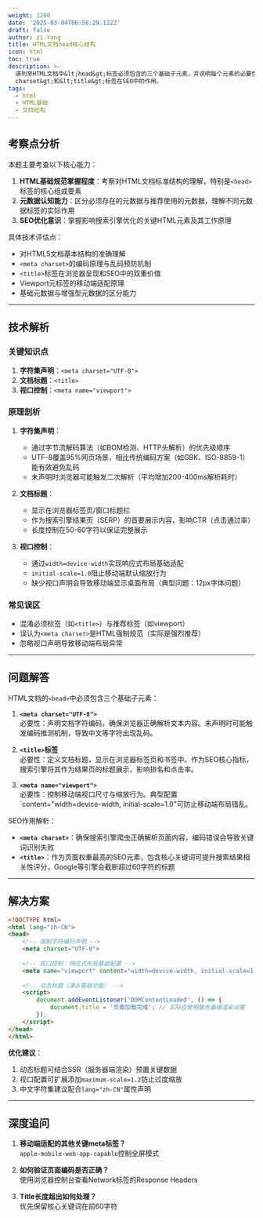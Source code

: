 ```yaml
---
weight: 1200
date: '2025-03-04T06:58:29.122Z'
draft: false
author: zi.Yang
title: HTML文档head核心结构
icon: html
toc: true
description: >-
  请列举HTML文档中&lt;head&gt;标签必须包含的三个基础子元素，并说明每个元素的必要性。同时解释&lt;meta
  charset&gt;和&lt;title&gt;标签在SEO中的作用。
tags:
  - html
  - HTML基础
  - 文档结构
---
```


## 考察点分析

本题主要考查以下核心能力：

1. **HTML基础规范掌握程度**：考察对HTML文档标准结构的理解，特别是`<head>`标签的核心组成要素
2. **元数据认知能力**：区分必须存在的元数据与推荐使用的元数据，理解不同元数据标签的实际作用
3. **SEO优化意识**：掌握影响搜索引擎优化的关键HTML元素及其工作原理

具体技术评估点：

- 对HTML5文档基本结构的准确理解
- `<meta charset>`的编码原理与乱码预防机制
- `<title>`标签在浏览器呈现和SEO中的双重价值
- Viewport元标签的移动端适配原理
- 基础元数据与增强型元数据的区分能力

---

## 技术解析

### 关键知识点

1. **字符集声明**：`<meta charset="UTF-8">`
2. **文档标题**：`<title>`
3. **视口控制**：`<meta name="viewport">`

### 原理剖析

1. **字符集声明**：
   - 通过字节流解码算法（如BOM检测、HTTP头解析）的优先级顺序
   - UTF-8覆盖95%网页场景，相比传统编码方案（如GBK、ISO-8859-1）能有效避免乱码
   - 未声明时浏览器可能触发二次解析（平均增加200-400ms解析耗时）

2. **文档标题**：
   - 显示在浏览器标签页/窗口标题栏
   - 作为搜索引擎结果页（SERP）的首要展示内容，影响CTR（点击通过率）
   - 长度控制在50-60字符以保证完整展示

3. **视口控制**：
   - 通过`width=device-width`实现响应式布局基础适配
   - `initial-scale=1.0`阻止移动端默认缩放行为
   - 缺少视口声明会导致移动端显示桌面布局（典型问题：12px字体问题）

### 常见误区

- 混淆必须标签（如`<title>`）与推荐标签（如viewport）
- 误认为`<meta charset>`是HTML强制规范（实际是强烈推荐）
- 忽略视口声明导致移动端布局异常

---

## 问题解答

HTML文档的`<head>`中必须包含三个基础子元素：

1. **`<meta charset="UTF-8">`**  
   必要性：声明文档字符编码，确保浏览器正确解析文本内容。未声明时可能触发编码推测机制，导致中文等字符出现乱码。

2. **`<title>`标签**  
   必要性：定义文档标题，显示在浏览器标签页和书签中。作为SEO核心指标，搜索引擎将其作为结果页的标题展示，影响排名和点击率。

3. **`<meta name="viewport">`**  
   必要性：控制移动端视口尺寸与缩放行为。典型配置`content="width=device-width, initial-scale=1.0"可防止移动端布局错乱。

SEO作用解析：

- **`<meta charset>`**：确保搜索引擎爬虫正确解析页面内容，编码错误会导致关键词识别失败
- **`<title>`**：作为页面权重最高的SEO元素，包含核心关键词可提升搜索结果相关性评分，Google等引擎会截断超过60字符的标题

---

## 解决方案

```html
<!DOCTYPE html>
<html lang="zh-CN">
<head>
    <!-- 强制字符编码声明 -->
    <meta charset="UTF-8">
    
    <!-- 视口控制：响应式布局基础配置 -->
    <meta name="viewport" content="width=device-width, initial-scale=1.0">
    
    <!-- 动态标题（演示基础功能） -->
    <script>
        document.addEventListener('DOMContentLoaded', () => {
            document.title = '页面加载完成'; // 实际应使用服务器端渲染设置
        });
    </script>
</head>
</html>
```

**优化建议**：

1. 动态标题可结合SSR（服务器端渲染）预置关键数据
2. 视口配置可扩展添加`maximum-scale=1.2`防止过度缩放
3. 中文字符集建议配合`lang="zh-CN"`属性声明

---

## 深度追问

1. **移动端适配的其他关键meta标签？**  
   `apple-mobile-web-app-capable`控制全屏模式

2. **如何验证页面编码是否正确？**  
   使用浏览器控制台查看Network标签的Response Headers

3. **Title长度超出如何处理？**  
   优先保留核心关键词在前60字符
